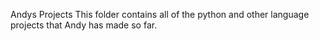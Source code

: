 Andys Projects
This folder contains all of the python and other language projects that Andy has made so far.
